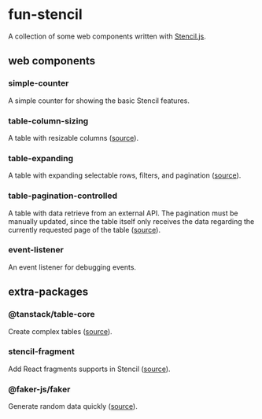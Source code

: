 # fun-stencil

A collection of some web components written with [Stencil.js](https://stenciljs.com).

## web components

### simple-counter

A simple counter for showing the basic Stencil features.

### table-column-sizing

A table with resizable columns ([source](https://tanstack.com/table/v8/docs/examples/react/column-sizing)).

### table-expanding

A table with expanding selectable rows, filters, and
pagination ([source](https://tanstack.com/table/v8/docs/examples/react/expanding)).

### table-pagination-controlled

A table with data retrieve from an external API. The pagination must be manually updated, since the table itself only
receives the data regarding the currently requested page of the table
([source](https://tanstack.com/table/v8/docs/examples/react/pagination-controlled)).

### event-listener

An event listener for debugging events.

## extra-packages

### @tanstack/table-core

Create complex tables ([source](https://www.npmjs.com/package/@tanstack/table-core)).

### stencil-fragment

Add React fragments supports in Stencil ([source](https://www.npmjs.com/package/stencil-fragment)).

### @faker-js/faker

Generate random data quickly ([source](https://www.npmjs.com/package/@faker-js/faker)).
